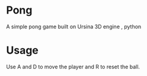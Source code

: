 # Pong
A simple pong game built on Ursina 3D engine , python

# Usage
Use A and D to move the player and R to reset the ball. 
